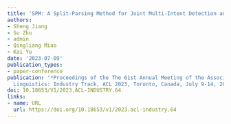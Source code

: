 ```yaml
---
title: 'SPM: A Split-Parsing Method for Joint Multi-Intent Detection and Slot Filling'
authors:
- Sheng Jiang
- Su Zhu
- admin
- Qingliang Miao
- Kai Yu
date: '2023-07-09'
publication_types:
- paper-conference
publication: '*Proceedings of the The 61st Annual Meeting of the Association for Computational
  Linguistics: Industry Track, ACL 2023, Toronto, Canada, July 9-14, 2023*'
doi: 10.18653/V1/2023.ACL-INDUSTRY.64
links:
- name: URL
  url: https://doi.org/10.18653/v1/2023.acl-industry.64
---
```

